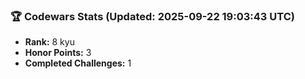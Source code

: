 ### 🏆 Codewars Stats (Updated: 2025-09-22 19:03:43 UTC)

- **Rank:** 8 kyu
- **Honor Points:** 3
- **Completed Challenges:** 1
